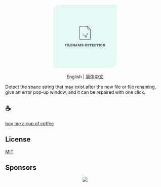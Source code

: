 <p align="center">
<img height="200" src="./assets/kv.png" alt="File Name Detection">
</p>
<p align="center"> English | <a href="./README_zh.md">简体中文</a></p>

Detect the space string that may exist after the new file or file renaming, give an error pop-up window, and it can be repaired with one click.

## :coffee:

[buy me a cup of coffee](https://github.com/Simon-He95/sponsor)

## License

[MIT](./license)

## Sponsors

<p align="center">
  <a href="https://cdn.jsdelivr.net/gh/Simon-He95/sponsor/sponsors.svg">
    <img src="https://cdn.jsdelivr.net/gh/Simon-He95/sponsor/sponsors.png"/>
  </a>
</p>
